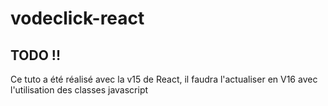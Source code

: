 # vodeclick-react

## TODO !!
Ce tuto a été réalisé avec la v15 de React, il faudra l'actualiser en V16 avec l'utilisation des classes javascript
